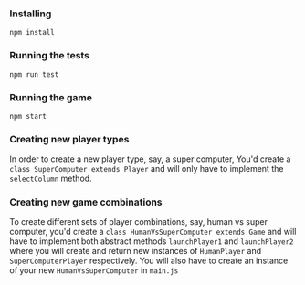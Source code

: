 ### Installing

```
npm install
```

### Running the tests

```
npm run test
```

### Running the game

```
npm start
```

### Creating new player types

In order to create a new player type, say, a super computer, You'd create a `class SuperComputer extends Player` and will only have to implement the `selectColumn` method.

### Creating new game combinations

To create different sets of player combinations, say, human vs super computer, you'd create a `class HumanVsSuperComputer extends Game` and will have to implement both abstract methods `launchPlayer1` and `launchPlayer2` where you will create and return new instances of `HumanPlayer` and `SuperComputerPlayer` respectively. You will also have to create an instance of your new `HumanVsSuperComputer` in `main.js`
